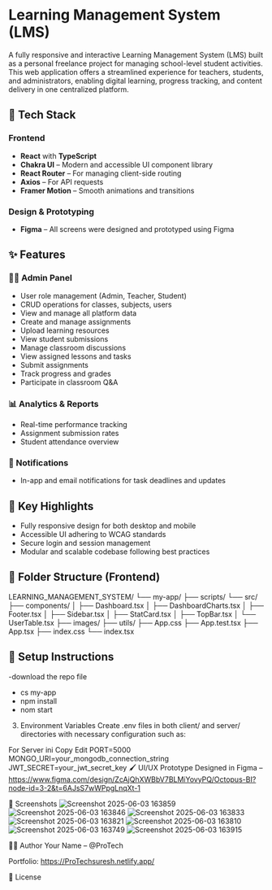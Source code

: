 # Learning Management System (LMS)

A fully responsive and interactive Learning Management System (LMS) built as a personal freelance project for managing school-level student activities. This web application offers a streamlined experience for teachers, students, and administrators, enabling digital learning, progress tracking, and content delivery in one centralized platform.

## 🔧 Tech Stack

### Frontend
- **React** with **TypeScript**
- **Chakra UI** – Modern and accessible UI component library
- **React Router** – For managing client-side routing
- **Axios** – For API requests
- **Framer Motion** – Smooth animations and transitions



### Design & Prototyping
- **Figma** – All screens were designed and prototyped using Figma

## ✨ Features

### 🧑‍🏫 Admin Panel
- User role management (Admin, Teacher, Student)
- CRUD operations for classes, subjects, users
- View and manage all platform data
- Create and manage assignments
- Upload learning resources
- View student submissions
- Manage classroom discussions
- View assigned lessons and tasks
- Submit assignments
- Track progress and grades
- Participate in classroom Q&A

### 📊 Analytics & Reports
- Real-time performance tracking
- Assignment submission rates
- Student attendance overview

### 💬 Notifications
- In-app and email notifications for task deadlines and updates

## 🎯 Key Highlights
- Fully responsive design for both desktop and mobile
- Accessible UI adhering to WCAG standards
- Secure login and session management
- Modular and scalable codebase following best practices

## 📁 Folder Structure (Frontend)

LEARNING_MANAGEMENT_SYSTEM/
└── my-app/
    ├── scripts/
    └── src/
        ├── components/
        │   ├── Dashboard.tsx
        │   ├── DashboardCharts.tsx
        │   ├── Footer.tsx
        │   ├── Sidebar.tsx
        │   ├── StatCard.tsx
        │   ├── TopBar.tsx
        │   └── UserTable.tsx
        ├── images/
        ├── utils/
        ├── App.css
        ├── App.test.tsx
        ├── App.tsx
        ├── index.css
        └── index.tsx


## 🧪 Setup Instructions
 -download the repo file
 - cs my-app
 - npm install
 - nom start


3. Environment Variables
Create .env files in both client/ and server/ directories with necessary configuration such as:

For Server
ini
Copy
Edit
PORT=5000
MONGO_URI=your_mongodb_connection_string
JWT_SECRET=your_jwt_secret_key
🖌️ UI/UX Prototype
Designed in Figma – https://www.figma.com/design/ZcAjQhXWBbV7BLMiYovyPQ/Octopus-BI?node-id=3-2&t=6AJsS7wWPpgLnqXt-1

📸 Screenshots
![Screenshot 2025-06-03 163859](https://github.com/user-attachments/assets/229d4082-a71a-490d-bded-3b3f2c7ffbd9)
![Screenshot 2025-06-03 163846](https://github.com/user-attachments/assets/03393784-50ba-49c0-9f89-fd8ad3ed53d9)
![Screenshot 2025-06-03 163833](https://github.com/user-attachments/assets/94022798-50f2-4fe2-b7b3-d31bc2a955cc)
![Screenshot 2025-06-03 163821](https://github.com/user-attachments/assets/1a3b7121-83cb-4646-8940-af1db6e1c0ed)
![Screenshot 2025-06-03 163810](https://github.com/user-attachments/assets/e118ac80-e8a4-4a5b-a65a-e3fea8430e90)
![Screenshot 2025-06-03 163749](https://github.com/user-attachments/assets/edbdfde6-c51b-4642-9674-e8291edf9d28)
![Screenshot 2025-06-03 163915](https://github.com/user-attachments/assets/c94bcd31-97d2-4e87-92af-796e41dda11b)


🧑‍💻 Author
Your Name – @ProTech

Portfolio: https://ProTechsuresh.netlify.app/

📃 License
